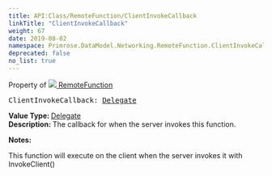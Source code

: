 ```yaml
---
title: API:Class/RemoteFunction/ClientInvokeCallback
linkTitle: "ClientInvokeCallback"
weight: 67
date: 2019-08-02
namespace: Primrose.DataModel.Networking.RemoteFunction.ClientInvokeCallback
deprecated: false
no_list: true
---
```

Property of <a href="/docs/api-reference/Class/RemoteFunction"><img src="/icons/silk/remote_method.png"/>&nbsp;RemoteFunction</a>
<pre class="method-declaration">
ClientInvokeCallback: <a class="type" href="/docs/api-reference/System/Delegate">Delegate</a></pre>
<b>Value Type: </b>
<a class="type" href="/docs/api-reference/System/Delegate">Delegate</a>
<br/>
<b>Description: </b>
The callback for when the server invokes this function.

<b>Notes: </b>
<p class="remarks">
This function will execute on the client when the server invokes it with InvokeClient()
</p>
